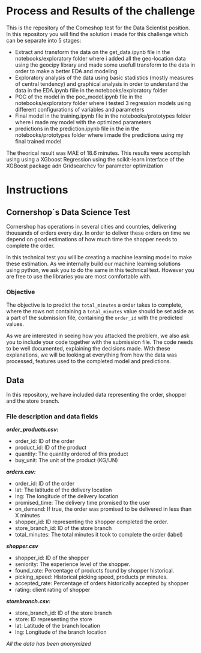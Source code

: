 # Process and Results of the challenge

This is the repository of the Corneshop test for the Data Scientist position. In this repository you will find the solution i made for this challenge which can be separate into 5 stages:

* Extract and transform the data on the get_data.ipynb file in the notebooks/exploratory folder where i added all the geo-location data using the geocipy library and made some usefull transform to the data in order to make a better EDA and modeling
* Exploratory analysis of the data using basic stadistics (mostly measures of central tendency) and graphical analysis in order to understand the data in the EDA.ipynb fiile in the notebooks/exploratory folder
* POC of the model in the poc_model.ipynb file in the notebooks/exploratory folder where i tested 3 regression models using different configurations of variables and parameters
* Final model in the training.ipynb file in the notebooks/prototypes folder where i made my model with the optimized parameters
* predictions in the prediction.ipynb file in the in the notebooks/prototypes folder where i made the predictions using my final trained model

The theorical result was MAE of 18.6 minutes. This results were acomplish using using a XGboost Regression using the scikit-learn interface of the XGBoost package adn Gridsearchcv for parameter optimization


# Instructions

## Cornershop´s Data Science Test

Cornershop has operations in several cities and countries, delivering thousands of orders every day. In order to deliver these orders on time we depend on good estimations of how much time the shopper needs to complete the order.

In this technical test you will be creating a machine learning model to make these estimation. As we internally build our machine learning solutions using python, we ask you to do the same in this technical test. However you are free to use the libraries you are most comfortable with.

### Objective

The objective is to predict the `total_minutes` a order takes to complete, where the rows not containing a `total_minutes` value should be set aside as a part of the submission file, containing the `order_id` with the predicted values. 

As we are interested in seeing how you attacked the problem, we also ask you to include your code together with the submission file. The code needs to be well documented, explaining the decisions made. With these explanations, we will be looking at everything from how the data was processed, features used to the completed model and predictions. 


## Data

In this repository, we have included data representing the order, shopper and the store branch. 

### File description and data fields
***order_products.csv:***
- order_id: ID of the order
- product_id: ID of the product
- quantity: The quantity ordered of this product
- buy_unit: The unit of the product (KG/UN)

***orders.csv:***
- order_id: ID of the order
- lat: The latitude of the delivery location
- lng: The longitude of the delivery location
- promised_time: The delivery time promised to the user
- on_demand: If true, the order was promised to be delivered in less than X minutes
- shopper_id: ID representing the shopper completed the order.
- store_branch_id: ID of the store branch
- total_minutes: The total minutes it took to complete the order (label)

***shopper.csv***
- shopper_id: ID of the shopper
- seniority: The experience level of the shopper.
- found_rate: Percentage of products found by shopper historical.
- picking_speed: Historical picking speed, products pr minutes.
- accepted_rate: Percentage of orders historically accepted by shopper
- rating: client rating of shopper

***storebranch.csv:***
- store_branch_id: ID of the store branch
- store: ID representing the store
- lat: Latitude of the branch location
- lng: Longitude of the branch location

*All the data has been anonymized*
